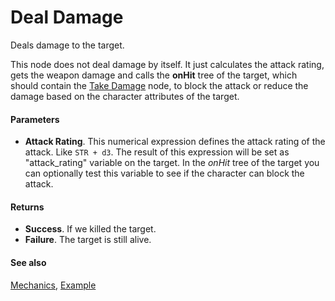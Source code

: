 # Deal Damage

Deals damage to the target.

This node does not deal damage by itself. It just calculates the attack rating, gets the weapon damage and calls the **onHit** tree of the target, which should contain the [Take Damage](take_damage.md) node, to block the attack or reduce the damage based on the character attributes of the target.

#### Parameters

* **Attack Rating**. This numerical expression defines the attack rating of the attack. Like ```STR + d3```. The result of this expression will be set as "attack_rating" variable on the target. In the *onHit* tree of the target you can optionally test this variable to see if the character can block the attack.

#### Returns

* **Success**. If we killed the target.
* **Failure**. The target is still alive.

#### See also

[Mechanics](../nodegraph/mechanics.md), [Example](../nodegraph/examples/lookout.md)